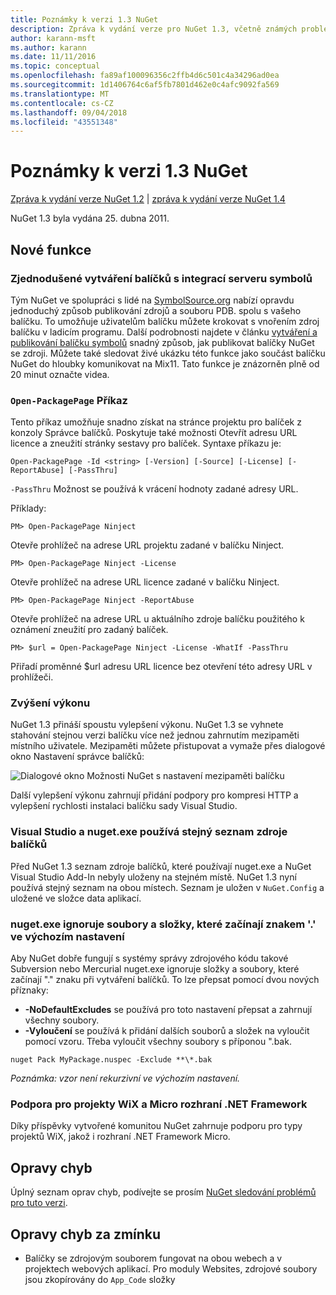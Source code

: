 ```yaml
---
title: Poznámky k verzi 1.3 NuGet
description: Zpráva k vydání verze pro NuGet 1.3, včetně známých problémů, opravy chyb, nové funkce a chcete.
author: karann-msft
ms.author: karann
ms.date: 11/11/2016
ms.topic: conceptual
ms.openlocfilehash: fa89af100096356c2ffb4d6c501c4a34296ad0ea
ms.sourcegitcommit: 1d1406764c6af5fb7801d462e0c4afc9092fa569
ms.translationtype: MT
ms.contentlocale: cs-CZ
ms.lasthandoff: 09/04/2018
ms.locfileid: "43551348"
---
```

# <a name="nuget-13-release-notes"></a>Poznámky k verzi 1.3 NuGet

[Zpráva k vydání verze NuGet 1.2](../release-notes/nuget-1.2.md) | [zpráva k vydání verze NuGet 1.4](../release-notes/nuget-1.4.md)

NuGet 1.3 byla vydána 25. dubna 2011.

## <a name="new-features"></a>Nové funkce

### <a name="streamlined-package-creation-with-symbol-server-integration"></a>Zjednodušené vytváření balíčků s integrací serveru symbolů

Tým NuGet ve spolupráci s lidé na [SymbolSource.org](http://www.symbolsource.org/) nabízí opravdu jednoduchý způsob publikování zdrojů a souboru PDB. spolu s vašeho balíčku. To umožňuje uživatelům balíčku můžete krokovat s vnořením zdroj balíčku v ladicím programu. Další podrobnosti najdete v článku [vytváření a publikování balíčku symbolů](../create-packages/symbol-packages.md) snadný způsob, jak publikovat balíčky NuGet se zdroji. Můžete také sledovat živé ukázku této funkce jako součást balíčku NuGet do hloubky komunikovat na Mix11. Tato funkce je znázorněn plně od 20 minut označte videa.

### <a name="open-packagepage-command"></a>`Open-PackagePage` Příkaz

Tento příkaz umožňuje snadno získat na stránce projektu pro balíček z konzoly Správce balíčků. Poskytuje také možnosti Otevřít adresu URL licence a zneužití stránky sestavy pro balíček.
Syntaxe příkazu je:

    Open-PackagePage -Id <string> [-Version] [-Source] [-License] [-ReportAbuse] [-PassThru]

`-PassThru` Možnost se používá k vrácení hodnoty zadané adresy URL.

Příklady:

    PM> Open-PackagePage Ninject

Otevře prohlížeč na adrese URL projektu zadané v balíčku Ninject.

    PM> Open-PackagePage Ninject -License

Otevře prohlížeč na adrese URL licence zadané v balíčku Ninject.

    PM> Open-PackagePage Ninject -ReportAbuse

Otevře prohlížeč na adrese URL u aktuálního zdroje balíčku použitého k oznámení zneužití pro zadaný balíček.

    PM> $url = Open-PackagePage Ninject -License -WhatIf -PassThru

Přiřadí proměnné $url adresu URL licence bez otevření této adresy URL v prohlížeči.

### <a name="performance-improvements"></a>Zvýšení výkonu

NuGet 1.3 přináší spoustu vylepšení výkonu. NuGet 1.3 se vyhnete stahování stejnou verzi balíčku více než jednou zahrnutím mezipaměti místního uživatele. Mezipaměti můžete přistupovat a vymaže přes dialogové okno Nastavení správce balíčků:

![Dialogové okno Možnosti NuGet s nastavení mezipaměti balíčku](./media/nuget-options.png)

Další vylepšení výkonu zahrnují přidání podpory pro kompresi HTTP a vylepšení rychlosti instalaci balíčku sady Visual Studio.

### <a name="visual-studio-and-nugetexe-uses-the-same-list-of-package-sources"></a>Visual Studio a nuget.exe používá stejný seznam zdroje balíčků

Před NuGet 1.3 seznam zdroje balíčků, které používají nuget.exe a NuGet Visual Studio Add-In nebyly uloženy na stejném místě. NuGet 1.3 nyní používá stejný seznam na obou místech. Seznam je uložen v `NuGet.Config` a uložené ve složce data aplikací.

### <a name="nugetexe-ignores-files-and-folders-that-start-with--by-default"></a>nuget.exe ignoruje soubory a složky, které začínají znakem '.' ve výchozím nastavení

Aby NuGet dobře fungují s systémy správy zdrojového kódu takové Subversion nebo Mercurial nuget.exe ignoruje složky a soubory, které začínají "." znaku při vytváření balíčků. To lze přepsat pomocí dvou nových příznaky:

* __-NoDefaultExcludes__ se používá pro toto nastavení přepsat a zahrnují všechny soubory.
* __-Vyloučení__ se používá k přidání dalších souborů a složek na vyloučit pomocí vzoru. Třeba vyloučit všechny soubory s příponou ".bak.

```
nuget Pack MyPackage.nuspec -Exclude **\*.bak
```  

_Poznámka: vzor není rekurzivní ve výchozím nastavení._

### <a name="support-for-wix-projects-and-the-net-micro-framework"></a>Podpora pro projekty WiX a Micro rozhraní .NET Framework

Díky příspěvky vytvořené komunitou NuGet zahrnuje podporu pro typy projektů WiX, jakož i rozhraní .NET Framework Micro.

## <a name="bug-fixes"></a>Opravy chyb

Úplný seznam oprav chyb, podívejte se prosím [NuGet sledování problémů pro tuto verzi](http://nuget.codeplex.com/workitem/list/advanced?keyword=&status=All&type=All&priority=All&release=NuGet%201.3&assignedTo=All&component=All&sortField=LastUpdatedDate&sortDirection=Descending&page=0).

## <a name="bug-fixes-worth-noting"></a>Opravy chyb za zmínku

* Balíčky se zdrojovým souborem fungovat na obou webech a v projektech webových aplikací.
Pro moduly Websites, zdrojové soubory jsou zkopírovány do `App_Code` složky
